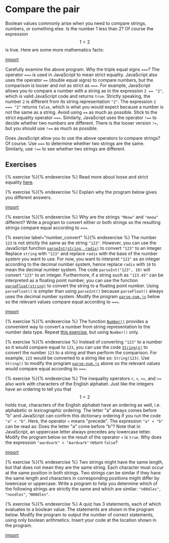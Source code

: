 # Compare the pair

Boolean values commonly arise when you need to compare strings, numbers, or
something else. Is the number 1 less than 2? Of course the expression $$1 < 2$$
is true. Here are some more mathematics facts:

[import](code/compare.js)

Carefully examine the above program. Why the triple equal signs `===`? The
operator `===` is used in JavaScript to mean strict equality. JavaScript also
uses the operator `==` (double equal signs) to compare numbers, but the
comparison is looser and not as strict as `===`. For example, JavaScript allows
you to compare a number with a string as in the expression `2 == "2"`, which is
valid JavaScript code and returns `true`. Strictly speaking, the number `2` is
different from its string representation `"2"`. The expression `2 === "2"`
returns `false`, which is what you would expect because a number is not the same
as a string. Avoid using `==` as much as possible. Stick to the strict equality
operator `===`. Similarly, JavaScript uses the operator `!==` to decide whether
two numbers are different. There is the looser version `!=`, but you should use
`!==` as much as possible.

Does JavaScript allow you to use the above operators to compare strings? Of
course. Use `===` to determine whether two strings are the same. Similarly, use
`!==` to see whether two strings are different.

<!-- ====================================================================== -->

## Exercises

<!-- prettier-ignore -->
{% exercise %}{% endexercise %}
Read more about loose and strict equality
[here](https://developer.mozilla.org/en-US/docs/Web/JavaScript/Equality_comparisons_and_sameness).

<!-- prettier-ignore -->
{% exercise %}{% endexercise %}
Explain why the program below gives you different answers.

[import](code/same-diff.js)

<!-- prettier-ignore -->
{% exercise %}{% endexercise %}
Why are the strings `"Meow"` and `"meow"` different? Write a program to convert
either or both strings so the resulting strings compare equal according to
`===`.

<!-- prettier-ignore -->
{% exercise label="number_convert" %}{% endexercise %}
The number `123` is not strictly the same as the string `"123"`. However, you
can use the JavaScript function
[`parseInt(string, radix)`](https://developer.mozilla.org/en-US/docs/Web/JavaScript/Reference/Global_Objects/parseInt)
to convert `"123"` to an integer. Replace `string` with `"123"` and replace
`radix` with the base of the number system you want to use. For now, you want to
interpret `"123"` as an integer according to the decimal number system, hence
replace `radix` with `10` to mean the decimal number system. The code
`parseInt("123", 10)` will convert `"123"` to an integer. Furthermore, if a
string such as `"123.45"` can be interpreted as a floating point number, you can
use the function
[`parseFloat(string)`](https://developer.mozilla.org/en-US/docs/Web/JavaScript/Reference/Global_Objects/parseFloat)
to convert the string to a floating point number. Using `parseFloat()` is
simpler than using `parseInt()` because `parseFloat()` always uses the decimal
number system. Modify the program [`parse-num.js`](code/parse-num.js) below so
the relevant values compare equal according to `===`.

[import](code/parse-num.js)

<!-- prettier-ignore -->
{% exercise %}{% endexercise %}
The function
[`Number()`](https://developer.mozilla.org/en-US/docs/Web/JavaScript/Reference/Global_Objects/Number)
provides a convenient way to convert a number from string representation to the
number data type. Repeat [this exercise](compare.md#number_convert), but using
`Number()` only.

<!-- prettier-ignore -->
{% exercise %}{% endexercise %}
Instead of converting `"123"` to a number so it would compare equal to `123`,
you can use the code
[`String(n)`](https://developer.mozilla.org/en-US/docs/Web/JavaScript/Reference/Global_Objects/String)
to convert the number `123` to a string and then perform the comparison. For
example, `123` would be converted to a string like so: `String(123)`. Use
`String()` to modify the program [`parse-num.js`](code/parse-num.js) above so
the relevant values would compare equal according to `===`.

<!-- prettier-ignore -->
{% exercise %}{% endexercise %}
The inequality operators `<`, `>`, `<=`, and `>=` also work with characters of
the English alphabet. Just like the integers have an ordering to tell you that
$$1 < 2$$ holds true, characters of the English alphabet have an ordering as
well, i.e. alphabetic or _lexicographic_ ordering. The letter "a" always comes
before "b" and JavaScript can confirm this dictionary ordering if you run the
code `"a" < "b"`. Here, the operator `<` means "precede". The expression
`"a" < "b"` can be read as: Does the letter "a" come before "b"? Note that in
JavaScript, an uppercase letter always precedes any lowercase letter. Modify the
program below so the result of the operator `<` is `true`. Why does the
expression `"aardvark" < "Aardvark"` return `false`?

[import](code/dictionary.js)

<!-- prettier-ignore -->
{% exercise %}{% endexercise %}
Two strings might have the same length, but that does not mean they are the same
string. Each character must occur at the same position in both strings. Two
strings can be similar if they have the same length and characters in
corresponding positions might differ by lowercase or uppercase. Write a program
to help you determine which of the following strings are strictly the same and
which are similar: `"n00dles"`, `"noodles"`, `"N00dles"`.

<!-- prettier-ignore -->
{% exercise %}{% endexercise %}
A quiz has 3 statements, each of which evaluates to a boolean value. The
statements are shown in the program below. Modify the program to output the
number of correct statements, using only boolean arithmetics. Insert your code
at the location shown in the program.

[import](code/quiz.js)
